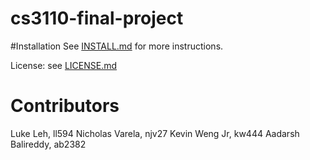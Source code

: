 # cs3110-final-project

#Installation
See [INSTALL.md](./INSTALL.md) for more instructions.

License: see [LICENSE.md](./LICENSE.md)

# Contributors
Luke Leh, ll594
Nicholas Varela, njv27
Kevin Weng Jr, kw444
Aadarsh Balireddy, ab2382
